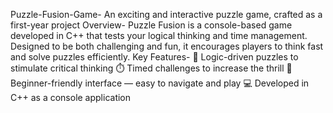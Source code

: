 Puzzle-Fusion-Game-
An exciting and interactive puzzle game, crafted as a first-year project
Overview-
Puzzle Fusion is a console-based game developed in C++ that tests your logical thinking and time management.
Designed to be both challenging and fun, it encourages players to think fast and solve puzzles efficiently.
Key Features-
🧠 Logic-driven puzzles to stimulate critical thinking
⏱️ Timed challenges to increase the thrill
🎯 Beginner-friendly interface — easy to navigate and play
💻 Developed in C++ as a console application
